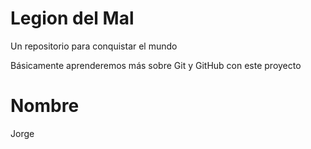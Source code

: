 # Legion del Mal
Un repositorio para conquistar el mundo

Básicamente aprenderemos más sobre Git y GitHub con este proyecto

# Nombre
Jorge